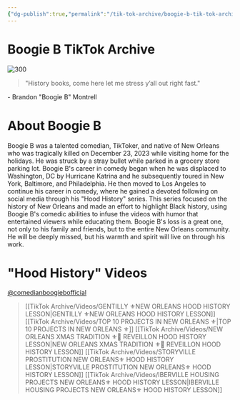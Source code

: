 ```yaml
---
{"dg-publish":true,"permalink":"/tik-tok-archive/boogie-b-tik-tok-archive/"}
---
```



# Boogie B TikTok Archive

![300](https://m.media-amazon.com/images/M/MV5BMWMyMzE2ZTUtMWE5MS00NzA4LTgxYmYtNDhmNTg5MDgyOTMyXkEyXkFqcGdeQXVyMjQwMDg0Ng@@._V1_.jpg)

>"History books, come here let me stress y’all out right fast."

\- Brandon "Boogie B" Montrell

# About Boogie B

Boogie B was a talented comedian, TikToker, and native of New Orleans who was tragically killed on December 23, 2023 while visiting home for the holidays. He was struck by a stray bullet while parked in a grocery store parking lot. Boogie B's career in comedy began when he was displaced to Washington, DC by Hurricane Katrina and he subsequently toured in New York, Baltimore, and Philadelphia. He then moved to Los Angeles to continue his career in comedy, where he gained a devoted following on social media through his "Hood History" series. This series focused on the history of New Orleans and made an effort to highlight Black history, using Boogie B's comedic abilities to infuse the videos with humor that entertained viewers while educating them. Boogie B's loss is a great one, not only to his family and friends, but to the entire New Orleans community. He will be deeply missed, but his warmth and spirit will live on through his work.

# "Hood History" Videos
[@comedianboogiebofficial](https://www.tiktok.com/@comedianboogiebofficial?lang=en)

>[[TikTok Archive/Videos/GENTILLY ⚜️NEW ORLEANS HOOD HISTORY LESSON\|GENTILLY ⚜️NEW ORLEANS HOOD HISTORY LESSON]]
>[[TikTok Archive/Videos/TOP 10 PROJECTS IN NEW ORLEANS ⚜️\|TOP 10 PROJECTS IN NEW ORLEANS ⚜️]]
>[[TikTok Archive/Videos/NEW ORLEANS XMAS TRADITION ⚜️🎄 REVEILLON HOOD HISTORY LESSON\|NEW ORLEANS XMAS TRADITION ⚜️🎄 REVEILLON HOOD HISTORY LESSON]]
>[[TikTok Archive/Videos/STORYVILLE PROSTITUTION NEW ORLEANS⚜️ HOOD HISTORY LESSON\|STORYVILLE PROSTITUTION NEW ORLEANS⚜️ HOOD HISTORY LESSON]]
>[[TikTok Archive/Videos/IBERVILLE HOUSING PROJECTS NEW ORLEANS⚜️ HOOD HISTORY LESSON\|IBERVILLE HOUSING PROJECTS NEW ORLEANS⚜️ HOOD HISTORY LESSON]]



